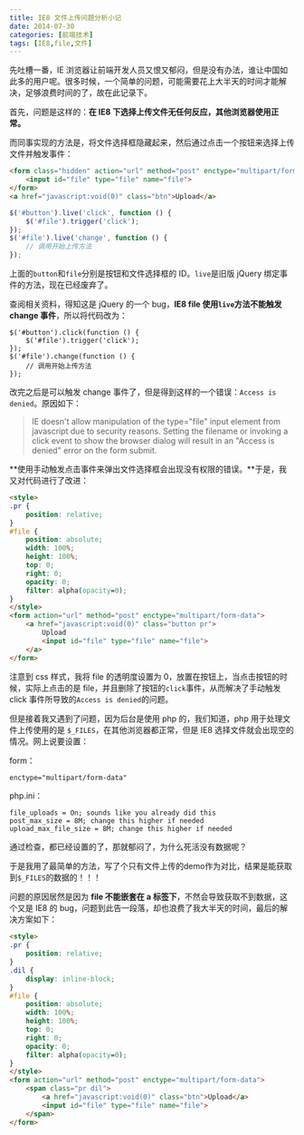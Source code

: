 ```yaml
---
title: IE8 文件上传问题分析小记
date: 2014-07-30
categories: [前端技术]
tags: [IE8,file,文件]
---
```


先吐槽一番，IE 浏览器让前端开发人员又恨又郁闷，但是没有办法，谁让中国如此多的用户呢。很多时候，一个简单的问题，可能需要花上大半天的时间才能解决，足够浪费时间的了，故在此记录下。

首先，问题是这样的：**在 IE8 下选择上传文件无任何反应，其他浏览器使用正常。**

而同事实现的方法是，将文件选择框隐藏起来，然后通过点击一个按钮来选择上传文件并触发事件：

```html
<form class="hidden" action="url" method="post" enctype="multipart/form-data">
    <input id="file" type="file" name="file">
</form>
<a href="javascript:void(0)" class="btn">Upload</a>
```

```js
$('#button').live('click', function () {
    $('#file').trigger('click');
});
$('#file').live('change', function () {
    // 调用开始上传方法
});
```

上面的```button```和```file```分别是按钮和文件选择框的 ID。```live```是旧版 jQuery 绑定事件的方法，现在已经废弃了。

查阅相关资料，得知这是 jQuery 的一个 bug，**IE8 file 使用```live```方法不能触发 change 事件**，所以将代码改为：

```
$('#button').click(function () {
    $('#file').trigger('click');
});
$('#file').change(function () {
    // 调用开始上传方法
});
```

改完之后是可以触发 change 事件了，但是得到这样的一个错误：```Access is denied```。原因如下：

> IE doesn't allow manipulation of the type="file" input element from javascript due to security reasons. Setting the filename or invoking a click event to show the browser dialog will result in an "Access is denied" error on the form submit.

**使用手动触发点击事件来弹出文件选择框会出现没有权限的错误。**于是，我又对代码进行了改进：
```html
<style>
.pr {
    position: relative;
}
#file {
    position: absolute;
    width: 100%;
    height: 100%;
    top: 0;
    right: 0;
    opacity: 0;
    filter: alpha(opacity=0);
}
</style>
<form action="url" method="post" enctype="multipart/form-data">
    <a href="javascript:void(0)" class="button pr">
        Upload
        <input id="file" type="file" name="file">
    </a>
</form>
```

注意到 css 样式，我将 file 的透明度设置为 0，放置在按钮上，当点击按钮的时候，实际上点击的是 file，并且删除了按钮的```click```事件，从而解决了手动触发 click 事件所导致的```Access is denied```的问题。

但是接着我又遇到了问题，因为后台是使用 php 的，我们知道，php 用于处理文件上传使用的是 ```$_FILES```，在其他浏览器都正常，但是 IE8 选择文件就会出现空的情况。网上说要设置：

form：
```html
enctype="multipart/form-data"
```

php.ini：
```
file_uploads = On; sounds like you already did this
post_max_size = 8M; change this higher if needed
upload_max_file_size = 8M; change this higher if needed
```

通过检查，都已经设置的了，那就郁闷了，为什么死活没有数据呢？

于是我用了最简单的方法，写了个只有文件上传的demo作为对比，结果是能获取到```$_FILES```的数据的！！！

问题的原因居然是因为 **file 不能嵌套在 a 标签下**，不然会导致获取不到数据，这个又是 IE8 的 bug，问题到此告一段落，却也浪费了我大半天的时间，最后的解决方案如下：

```html
<style>
.pr {
    position: relative;
}
.dil {
    display: inline-block;
}
#file {
    position: absolute;
    width: 100%;
    height: 100%;
    top: 0;
    right: 0;
    opacity: 0;
    filter: alpha(opacity=0);
}
</style>
<form action="url" method="post" enctype="multipart/form-data">
    <span class="pr dil">
        <a href="javascript:void(0)" class="btn">Upload</a>
        <input id="file" type="file" name="file">
    </span>
</form>
```
